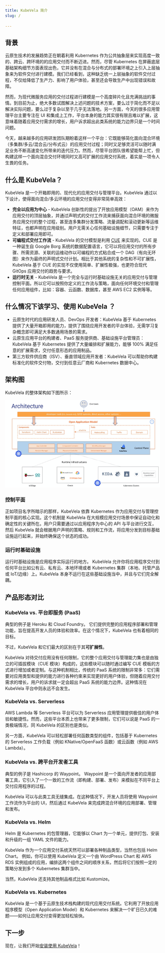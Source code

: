 ```yaml
---
title: KubeVela 简介
slug: /

---
```



## 背景

云原生技术的发展趋势正在朝着利用 Kubernetes 作为公共抽象层来实现高度一致的、跨云、跨环境的的应用交付而不断迈进。然而，尽管 Kubernetes 在屏蔽底层基础架构细节方面表现出色，它并没有在混合与分布式的部署环境之上引入上层抽象来为软件交付进行建模。我们已经看到，这种缺乏统一上层抽象的软件交付过程，不仅给降低了生产力、影响了用户体验，甚至还会导致生产中出现错误和故障。

然而，为现代微服务应用的交付过程进行建模是一个高度碎片化且充满挑战的事情。到目前为止，绝大多数试图解决上述问题的技术方案，要么过于简化而不足以解决实际问题，要么过于复杂以至于几乎无法落地。另一方面，今天的很多应用管理平台主要专注在 UI 和集成上工作，平台本身的能力其实很有限且难以扩展，这意味着随着应用交付需求的增长，用户诉求超出此类系统的能力边界只是一个时间问题。

今天，越来越多的应用研发团队期盼着这样一个平台：它既能够简化面向混合环境（多集群/多云/混合云/分布式云）的应用交付过程；同时又足够灵活可以随时满足业务不断高速变化所带来的迭代压力。然而，尽管平台团队很希望能帮上忙，但构建这样一个面向混合交付环境同时又高可扩展的应用交付系统，着实是一项令人生畏的任务。

## 什么是 KubeVela？

KubeVela 是一个开箱即用的、现代化的应用交付与管理平台。KubeVela 通过以下设计，使得面向混合/多云环境的应用交付变得非常简单高效：

- **完全以应用为中心** - KubeVela 创新性的提出了开放应用模型（OAM）来作为应用交付的顶层抽象，并通过声明式的交付工作流来捕获面向混合环境的微服务应用交付的整个过程，甚至连多集群分发策略、流量调配和滚动更新等运维特征，也都声明在应用级别。用户无需关心任何基础设施细节，只需要专注于定义和部署应用即可。
- **可编程式交付工作流** - KubeVela 的交付模型是利用 [CUE](https://cuelang.org/) 来实现的。CUE 是一种诞生自 Google Borg 系统的数据配置语言，它可以将应用交付的所有步骤、所需资源、关联的运维动作以可编程的方式粘合成一个 DAG（有向无环图）来作为最终的声明式交付计划。相比于其他系统的复杂性和不可扩展性，KubeVela 基于 CUE 的实现不仅使用简单、扩展性极强，也更符合现代 GitOps 应用交付的趋势与要求。
- **运行时无关** - KubeVela 是一个完全与运行时基础设施无关的应用交付与管理控制平面。所以它可以按照你定义的工作流与策略，面向任何环境交付和管理任何应用组件，比如：容器、云函数、数据库，甚至 AWS EC2 实例等等。

## 什么情况下该学习、使用 KubeVela ？

- 云原生时代的应用研发人员、DevOps 开发者：KubeVela 基于 Kubernetes 提供了大量开箱即用的能力，提供了围绕应用开发者的平台体验，无需学习复杂概念即可满足大多数通用场景的需求。
- 云原生应用平台的构建者、PaaS 服务提供商、基础设施平台管理员：KubeVela 基于 Kubernetes 提供了大量编排和扩展能力，能够 100% 满足任意的扩展需求，交付任意形态的应用制品。
- 第三方软件供应商（ISV）、垂直领域应用开发者：KubeVela 可以帮助你构建标准化的软件交付物，交付到任意云厂商和 Kubernetes 数据中心。


## 架构图

KubeVela 的整体架构如下图所示：

![alt](../resources/arch.png)

### 控制平面 

正如项目名字所暗示的那样，KubeVela 依靠 Kubernetes 作为应用交付与管理控制平面的核心实现。这个机制是 KubeVela 在大规模应用交付场景中保证自动化和确定性的关键所在。用户只需要通过以应用程序为中心的 API 与平台进行交互，然后 KubeVela 就会根据用户声明的策略、规则和工作流，将应用分发到目标基础设施运行起来，并始终确保这个状态的成功。

### 运行时基础设施

运行时基础设施是应用程序实际运行的地方。 KubeVela 允许你将应用程序交付到任何平台比如公有云、私有云、本地环境或者 Kubernetes 集群（本地、托管产品或 IoT/边缘）上。KubeVela 本身不运行在这些基础设施当中，并且与它们完全解耦。

## 产品形态对比

### KubeVela vs. 平台即服务 (PaaS) 

典型的例子是 Heroku 和 Cloud Foundry。 它们提供完整的应用程序部署和管理功能，旨在提高开发人员的体验和效率。在这个情况下，KubeVela 也有着相同的目标。

不过，KubeVela 和它们最大的区别在于其**可扩展性**。

KubeVela 对待交付应用没有任何限制，它的整个应用交付与管理能力集也是由独立的可插拔模块（CUE 模块）构成的，这些模块可以随时通过编写 CUE 模板的方式进行增加或者定制。与这种机制相比，传统的 PaaS 系统的限制非常多：它们需要对应用类型和提供的能力进行各种约束来实现更好的用户体验，但随着应用交付需求的增长，用户的诉求就一定会超出 PaaS 系统的能力边界。这种情况在 KubeVela 平台中则永远不会发生。

### KubeVela vs. Serverless

AWS Lambda 等 Serverless 平台可以为 Serverless 应用管理提供极佳的用户体验和敏捷性。然而，这些平台本质上也带来了更多限制，它们可以说是 PaaS 的一类极端情况，同 KubeVela 的区别也是类似。

另一方面，KubeVela 可以轻松部署任何函数类型的组件，包括基于 Kubernetes 的 Serverless 工作负载（例如 KNative/OpenFaaS 函数）或云函数（例如 AWS Lambda）。

### KubeVela vs. 跨平台开发者工具

典型的例子是 Hashicorp 的 Waypoint。 Waypoint 是一个面向开发者的应用部署工具，它引入了一个一致的工作流（即构建、部署、发布）来模拟在不同平台上交付应用程序的过程。

KubeVela 可以与此类工具无缝集成。在这种情况下，开发人员将使用 Waypoint 工作流作为平台的 UI，然后通过 KubeVela 来完成跨混合环境的应用部署、管理和发布。

### KubeVela vs. Helm

Helm 是 Kubernetes 的包管理器，它能够以 Chart 为一个单元，提供打包、安装和升级的一组 YAML 文件的能力。

KubeVela 作为一个应用交付系统天然可以部署各种制品类型，当然也包括 Helm Chart。 例如，你可以使用 KubeVela 定义一个由 WordPress Chart 和 AWS RDS 实例组成的应用，编排这两个组件之间的顺序关系，然后将它们按照一定的策略分发到多个 Kubernetes 集群当中。

当然，KubeVela 还支持其他制品格式比如 Kustomize。

### KubeVela vs. Kubernetes

KubeVela 是一个基于云原生技术栈构建的现代应用交付系统。它利用了开放应用程序模型（Open Application Model）和 Kubernetes 来解决一个旷日已久的难题——如何让应用交付变得更加轻松愉快。

## 下一步

现在，让我们开始[安装使用 KubeVela](./getting-started/quick-install)！